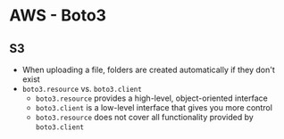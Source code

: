 # AWS - Boto3

## S3

- When uploading a file, folders are created automatically if they don't exist
- `boto3.resource` vs. `boto3.client`
    - `boto3.resource` provides a high-level, object-oriented interface
    - `boto3.client` is a low-level interface that gives you more control
    - `boto3.resource` does not cover all functionality provided by `boto3.client`